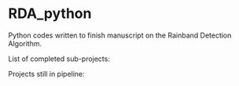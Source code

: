 # RDA_python
Python codes written to finish manuscript on the Rainband Detection Algorithm.

List of completed sub-projects:


Projects still in pipeline:
